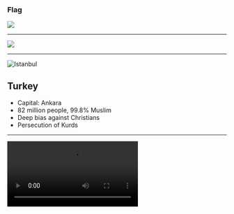 ### Flag

![](https://upload.wikimedia.org/wikipedia/commons/b/b4/Flag_of_Turkey.svg)

---

![](https://upload.wikimedia.org/wikipedia/commons/d/dd/Turkey_%28orthographic_projection%29.svg)

---

![Istanbul](https://res.cloudinary.com/kiekies/image/upload/v1675710106/prayer/w3agvmr0eft66bguehad.jpg)

## Turkey

- Capital: Ankara
- 82 million people, 99.8% Muslim
- Deep bias against Christians
- Persecution of Kurds

---

![](https://storage.cloud.google.com/prayer-videos/country/turkey.mp4)
